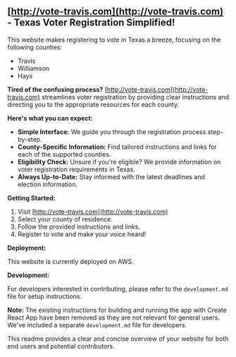 ## [http://vote-travis.com](http://vote-travis.com) - Texas Voter Registration Simplified!

This website makes registering to vote in Texas a breeze, focusing on the following counties:

* Travis
* Williamson
* Hays

**Tired of the confusing process?** [http://vote-travis.com](http://vote-travis.com) streamlines voter registration by providing clear instructions and directing you to the appropriate resources for each county. 

**Here's what you can expect:**

* **Simple Interface:** We guide you through the registration process step-by-step.
* **County-Specific Information:** Find tailored instructions and links for each of the supported counties. 
* **Eligibility Check:** Unsure if you're eligible? We provide information on voter registration requirements in Texas.
* **Always Up-to-Date:** Stay informed with the latest deadlines and election information.

**Getting Started:**

1. Visit [http://vote-travis.com](http://vote-travis.com)
2. Select your county of residence.
3. Follow the provided instructions and links.
4. Register to vote and make your voice heard!

**Deployment:**

This website is currently deployed on AWS.

**Development:**

For developers interested in contributing, please refer to the `development.md` file for setup instructions.


**Note:** The existing instructions for building and running the app with Create React App have been removed as they are not relevant for general users. We've included a separate `development.md` file for developers.

This readme provides a clear and concise overview of your website for both end users and potential contributors.